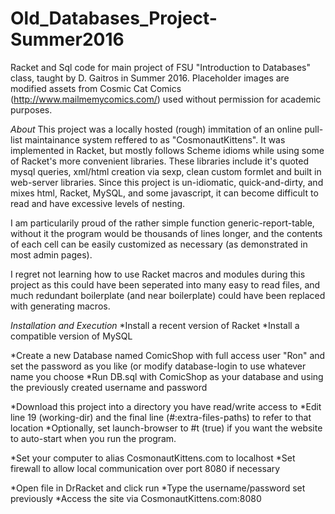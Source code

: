 # Old_Databases_Project-Summer2016
Racket and Sql code for main project of FSU "Introduction to Databases" class, taught by D. Gaitros in Summer 2016.
Placeholder images are modified assets from Cosmic Cat Comics (http://www.mailmemycomics.com/) used without permission for academic purposes.

*About*
This project was a locally hosted (rough) immitation of an online pull-list maintainance system reffered to as "CosmonautKittens".  It was implemented in Racket, but mostly follows Scheme idioms while using some of Racket's more convenient libraries.  These libraries include it's quoted mysql queries, xml/html creation via sexp, clean custom formlet and built in web-server libraries.  Since this project is un-idiomatic, quick-and-dirty, and mixes html, Racket, MySQL, and some javascript, it can become difficult to read and have excessive levels of nesting.

I am particularily proud of the rather simple function generic-report-table, without it the program would be thousands of lines longer, and the contents of each cell can be easily customized as necessary (as demonstrated in most admin pages).

I regret not learning how to use Racket macros and modules during this project as this could have been seperated into many easy to read files, and much redundant boilerplate (and near boilerplate) could have been replaced with generating macros.

*Installation and Execution*
*Install a recent version of Racket
*Install a compatible version of MySQL

*Create a new Database named ComicShop with full access user "Ron" and set the password as you like (or modify database-login to use whatever name you choose
*Run DB.sql with ComicShop as your database and using the previously created username and password

*Download this project into a directory you have read/write access to
*Edit line 19 (working-dir) and the final line (#:extra-files-paths) to refer to that location
*Optionally, set launch-browser to #t (true) if you want the website to auto-start when you run the program.

*Set your computer to alias CosmonautKittens.com to localhost
*Set firewall to allow local communication over port 8080 if necessary

*Open file in DrRacket and click run
*Type the username/password set previously
*Access the site via CosmonautKittens.com:8080
